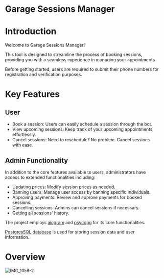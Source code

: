 # Garage Sessions Manager

# Introduction

Welcome to Garage Sessions Manager!

This tool is designed to streamline the process of booking sessions, providing you with a seamless experience in
managing your appointments.

Before getting started, users are required to submit their phone numbers for registration and verification purposes.

# Key Features

## User

* Book a session: Users can easily schedule a session through the bot.
* View upcoming sessions: Keep track of your upcoming appointments effortlessly.
* Cancel sessions: Need to reschedule? No problem. Cancel sessions with ease.

## Admin Functionality

In addition to the core features available to users, administrators have access to extended functionalities including:

* Updating prices: Modify session prices as needed.
* Banning users: Manage user access by banning specific individuals.
* Approving payments: Review and approve payments for booked sessions.
* Cancelling sessions: Admins can cancel sessions if necessary.
* Getting all sessions' history.

The project employs [aiogram](https://github.com/aiogram/aiogram) and [psycopg](https://github.com/psycopg/psycopg) for its core functionalities.

[PostgresSQL database](https://www.postgresql.org) is used for storing session data and user information.

# Overview

![IMG_1058-2](https://github.com/GeorgeVictorov/GarageSessionsManager/assets/120365126/6e5a12dd-078d-4099-af7a-e169edac8704)
